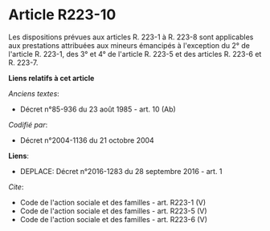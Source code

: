 # Article R223-10

Les dispositions prévues aux articles R. 223-1 à R. 223-8 sont applicables aux prestations attribuées aux mineurs émancipés à
l'exception du 2° de l'article R. 223-1, des 3° et 4° de l'article R. 223-5 et des articles R. 223-6 et R. 223-7.

**Liens relatifs à cet article**

_Anciens textes_:

  - Décret n°85-936 du 23 août 1985 - art. 10 (Ab)

_Codifié par_:

  - Décret n°2004-1136 du 21 octobre 2004

**Liens**:

  - DEPLACE: Décret n°2016-1283 du 28 septembre 2016 - art. 1

_Cite_:

  - Code de l'action sociale et des familles - art. R223-1 (V)
  - Code de l'action sociale et des familles - art. R223-5 (V)
  - Code de l'action sociale et des familles - art. R223-6 (V)
